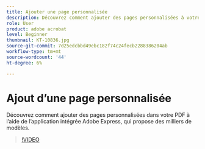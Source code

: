 ```yaml
---
title: Ajouter une page personnalisée
description: Découvrez comment ajouter des pages personnalisées à votre PDF à l’aide de l’application Adobe Express intégrée
role: User
product: adobe acrobat
level: Beginner
thumbnail: KT-10836.jpg
source-git-commit: 7d25edcbbd49ebc182f74c24fecb2288386204ab
workflow-type: tm+mt
source-wordcount: '44'
ht-degree: 6%

---
```


# Ajout d’une page personnalisée

Découvrez comment ajouter des pages personnalisées dans votre PDF à l’aide de l’application intégrée Adobe Express, qui propose des milliers de modèles.

>[!VIDEO](https://video.tv.adobe.com/v/347331?hidetitle=true)
